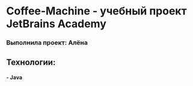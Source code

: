 # Coffee-Machine - yчебный проект JetBrains Academy
### Выполнила проект: Алёна

## Технологии:
#### - Java 


